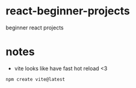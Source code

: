 # react-beginner-projects
beginner react projects

# notes
- vite looks like have fast hot reload <3
```
npm create vite@latest
```
